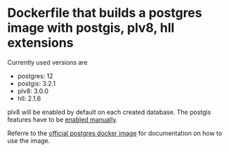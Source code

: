 # Dockerfile that builds a postgres image with postgis, plv8, hll extensions

Currently used versions are
- postgres: 12
- postgis: 3.2.1
- plv8: 3.0.0
- hll: 2.1.6

plv8 will be enabled by default on each created database. The postgis features have to be [enabled manually](https://postgis.net/install/).

Referre to the [official postgres docker image](https://hub.docker.com/_/postgres) for documentation on how to use the image. 